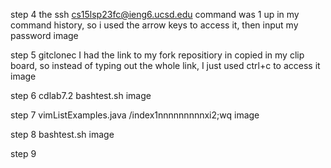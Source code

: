 step 4
<up><enter>
<password><enter>
the ssh cs15lsp23fc@ieng6.ucsd.edu command was 1 up in my command history, so i used the arrow keys to access it, then input my password
image
  
step 5
git<space>clone<space><ctrl>c<enter>
I had the link to my fork repositiory in copied in my clip board, so instead of typing out the whole link, I just used ctrl+c to access it
image
  
step 6
cd<space>lab7.2<enter>
bash<space>test.sh<enter>
image
  
step 7
vim<space>ListExamples.java<enter>
/index1<enter>nnnnnnnnn<left><left><left><left><left>xi2<esc><shift>;wq<enter>
image
  
step 8
bash<space>test.sh<enter>
image
  
step 9
